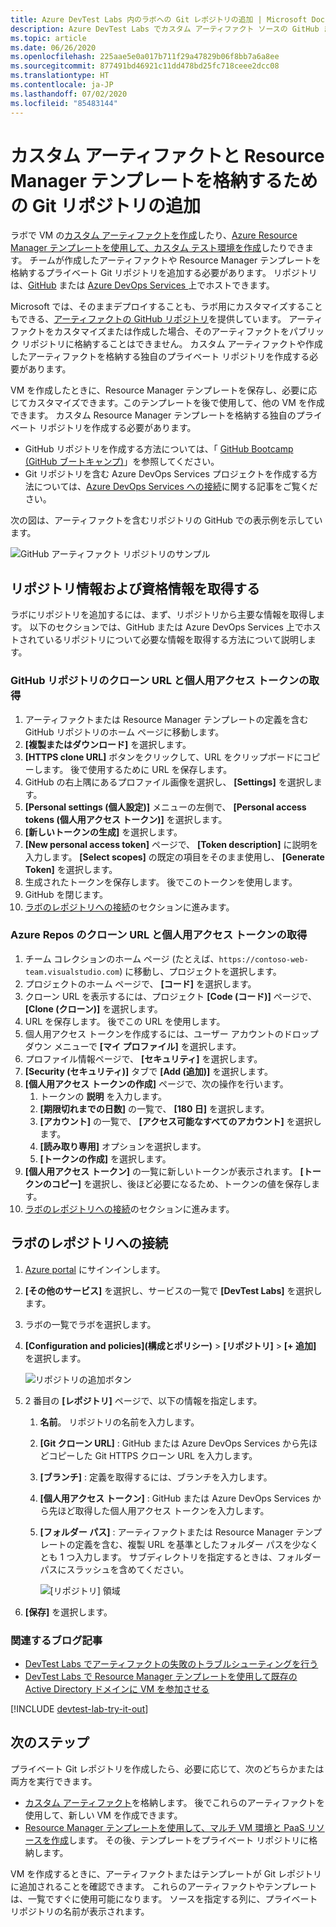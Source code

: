 ```yaml
---
title: Azure DevTest Labs 内のラボへの Git レポジトリの追加 | Microsoft Docs
description: Azure DevTest Labs でカスタム アーティファクト ソースの GitHub または Azure DevOps Services Git リポジトリを追加する方法について説明します。
ms.topic: article
ms.date: 06/26/2020
ms.openlocfilehash: 225aae5e0a017b711f29a47829b06f8bb7a6a8ee
ms.sourcegitcommit: 877491bd46921c11dd478bd25fc718ceee2dcc08
ms.translationtype: HT
ms.contentlocale: ja-JP
ms.lasthandoff: 07/02/2020
ms.locfileid: "85483144"
---
```

# <a name="add-a-git-repository-to-store-custom-artifacts-and-resource-manager-templates"></a>カスタム アーティファクトと Resource Manager テンプレートを格納するための Git リポジトリの追加

ラボで VM の[カスタム アーティファクトを作成](devtest-lab-artifact-author.md)したり、[Azure Resource Manager テンプレートを使用して、カスタム テスト環境を作成](devtest-lab-create-environment-from-arm.md)したりできます。 チームが作成したアーティファクトや Resource Manager テンプレートを格納するプライベート Git リポジトリを追加する必要があります。 リポジトリは、[GitHub](https://github.com) または [Azure DevOps Services ](https://visualstudio.com) 上でホストできます。

Microsoft では、そのままデプロイすることも、ラボ用にカスタマイズすることもできる、[アーティファクトの GitHub リポジトリ](https://github.com/Azure/azure-devtestlab/tree/master/Artifacts)を提供しています。 アーティファクトをカスタマイズまたは作成した場合、そのアーティファクトをパブリック リポジトリに格納することはできません。 カスタム アーティファクトや作成したアーティファクトを格納する独自のプライベート リポジトリを作成する必要があります。 

VM を作成したときに、Resource Manager テンプレートを保存し、必要に応じてカスタマイズできます。このテンプレートを後で使用して、他の VM を作成できます。 カスタム Resource Manager テンプレートを格納する独自のプライベート リポジトリを作成する必要があります。  

* GitHub リポジトリを作成する方法については、「 [GitHub Bootcamp (GitHub ブートキャンプ)](https://help.github.com/categories/bootcamp/)」を参照してください。
* Git リポジトリを含む Azure DevOps Services プロジェクトを作成する方法については、[Azure DevOps Services への接続](https://www.visualstudio.com/get-started/setup/connect-to-visual-studio-online)に関する記事をご覧ください。

次の図は、アーティファクトを含むリポジトリの GitHub での表示例を示しています。  

![GitHub アーティファクト リポジトリのサンプル](./media/devtest-lab-add-repo/devtestlab-github-artifact-repo-home.png)

## <a name="get-the-repository-information-and-credentials"></a>リポジトリ情報および資格情報を取得する
ラボにリポジトリを追加するには、まず、リポジトリから主要な情報を取得します。 以下のセクションでは、GitHub または Azure DevOps Services 上でホストされているリポジトリについて必要な情報を取得する方法について説明します。

### <a name="get-the-github-repository-clone-url-and-personal-access-token"></a>GitHub リポジトリのクローン URL と個人用アクセス トークンの取得

1. アーティファクトまたは Resource Manager テンプレートの定義を含む GitHub リポジトリのホーム ページに移動します。
2. **[複製またはダウンロード]** を選択します。
3. **[HTTPS clone URL]** ボタンをクリックして、URL をクリップボードにコピーします。 後で使用するために URL を保存します。
4. GitHub の右上隅にあるプロファイル画像を選択し、 **[Settings]** を選択します。
5. **[Personal settings (個人設定)]** メニューの左側で、 **[Personal access tokens (個人用アクセス トークン)]** を選択します。
6. **[新しいトークンの生成]** を選択します。
7. **[New personal access token]** ページで、 **[Token description]** に説明を入力します。 **[Select scopes]** の既定の項目をそのまま使用し、 **[Generate Token]** を選択します。
8. 生成されたトークンを保存します。 後でこのトークンを使用します。
9. GitHub を閉じます。   
10. [ラボのレポジトリへの接続](#connect-your-lab-to-the-repository)のセクションに進みます。

### <a name="get-the-azure-repos-clone-url-and-personal-access-token"></a>Azure Repos のクローン URL と個人用アクセス トークンの取得

1. チーム コレクションのホーム ページ (たとえば、`https://contoso-web-team.visualstudio.com`) に移動し、プロジェクトを選択します。
2. プロジェクトのホーム ページで、 **[コード]** を選択します。
3. クローン URL を表示するには、プロジェクト **[Code (コード)]** ページで、 **[Clone (クローン)]** を選択します。
4. URL を保存します。 後でこの URL を使用します。
5. 個人用アクセス トークンを作成するには、ユーザー アカウントのドロップダウン メニューで **[マイ プロファイル]** を選択します。
6. プロファイル情報ページで、 **[セキュリティ]** を選択します。
7. **[Security (セキュリティ)]** タブで **[Add (追加)]** を選択します。
8. **[個人用アクセス トークンの作成]** ページで、次の操作を行います。
   1. トークンの **説明** を入力します。
   2. **[期限切れまでの日数]** の一覧で、 **[180 日]** を選択します。
   3. **[アカウント]** の一覧で、 **[アクセス可能なすべてのアカウント]** を選択します。
   4. **[読み取り専用]** オプションを選択します。
   5. **[トークンの作成]** を選択します。
9. **[個人用アクセス トークン]** の一覧に新しいトークンが表示されます。 **[トークンのコピー]** を選択し、後ほど必要になるため、トークンの値を保存します。
10. [ラボのレポジトリへの接続](#connect-your-lab-to-the-repository)のセクションに進みます。

## <a name="connect-your-lab-to-the-repository"></a>ラボのレポジトリへの接続
1. [Azure portal](https://go.microsoft.com/fwlink/p/?LinkID=525040) にサインインします。
2. **[その他のサービス]** を選択し、サービスの一覧で **[DevTest Labs]** を選択します。
3. ラボの一覧でラボを選択します。 
4. **[Configuration and policies]\(構成とポリシー\)**  >  **[リポジトリ]**  >  **[+ 追加]** を選択します。

    ![リポジトリの追加ボタン](./media/devtest-lab-add-repo/devtestlab-add-repo.png)
5. 2 番目の **[レポジトリ]** ページで、以下の情報を指定します。
   1. **名前**。 リポジトリの名前を入力します。
   2. **[Git クローン URL]** : GitHub または Azure DevOps Services から先ほどコピーした Git HTTPS クローン URL を入力します。
   3. **[ブランチ]** : 定義を取得するには、ブランチを入力します。
   4. **[個人用アクセス トークン]** : GitHub または Azure DevOps Services から先ほど取得した個人用アクセス トークンを入力します。
   5. **[フォルダー パス]** : アーティファクトまたは Resource Manager テンプレートの定義を含む、複製 URL を基準としたフォルダー パスを少なくとも 1 つ入力します。 サブディレクトリを指定するときは、フォルダー パスにスラッシュを含めてください。

      ![[リポジトリ] 領域](./media/devtest-lab-add-repo/devtestlab-repo-blade.png)
6. **[保存]** を選択します。

### <a name="related-blog-posts"></a>関連するブログ記事
* [DevTest Labs でアーティファクトの失敗のトラブルシューティングを行う](devtest-lab-troubleshoot-artifact-failure.md)
* [DevTest Labs で Resource Manager テンプレートを使用して既存の Active Directory ドメインに VM を参加させる](https://www.visualstudiogeeks.com/blog/DevOps/Join-a-VM-to-existing-AD-domain-using-ARM-template-AzureDevTestLabs)

[!INCLUDE [devtest-lab-try-it-out](../../includes/devtest-lab-try-it-out.md)]

## <a name="next-steps"></a>次のステップ
プライベート Git レポジトリを作成したら、必要に応じて、次のどちらかまたは両方を実行できます。
* [カスタム アーティファクト](devtest-lab-artifact-author.md)を格納します。 後でこれらのアーティファクトを使用して、新しい VM を作成できます。
* [Resource Manager テンプレートを使用して、マルチ VM 環境と PaaS リソースを作成](devtest-lab-create-environment-from-arm.md)します。 その後、テンプレートをプライベート リポジトリに格納します。

VM を作成するときに、アーティファクトまたはテンプレートが Git レポジトリに追加されることを確認できます。 これらのアーティファクトやテンプレートは、一覧ですぐに使用可能になります。 ソースを指定する列に、プライベート リポジトリの名前が表示されます。 
